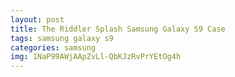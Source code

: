 ```yaml
---
layout: post
title: The Riddler Splash Samsung Galaxy S9 Case
tags: samsung galaxy s9
categories: samsung
img: 1NaP99AWjAApZvLl-QbKJzRvPrYEtOg4h
---
```

